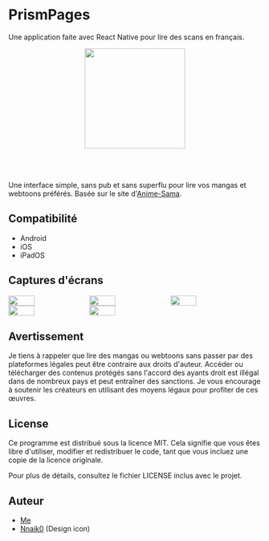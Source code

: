 # PrismPages

Une application faite avec React Native pour lire des scans en français.

<div align="center">
  <img style="height: 200px; width: 200px; margin-bottom: 50px" src="https://github.com/user-attachments/assets/ddbdb4d9-81e3-41f8-a66b-4df1f34b03db"/>
</div>

Une interface simple, sans pub et sans superflu pour lire vos mangas et webtoons préférés. Basée sur le site d'[Anime-Sama](https://anime-sama.fr/).

## Compatibilité
  - Android
  - iOS
  - iPadOS

## Captures d'écrans
<div style="display: flex; flex-direction: row;">
  <img style="width: 32%;" src="https://github.com/user-attachments/assets/4dfec110-d961-41be-9945-ae188f7149cd"/>
  <img style="width: 32%;" src="https://github.com/user-attachments/assets/c2fc823a-c92f-4c89-84bb-a6b64d1e34eb"/>
  <img style="width: 32%;" src="https://github.com/user-attachments/assets/784d86b9-a820-4392-9585-8efe1acee3fb"/>
</div>
<div style="display: flex; flex-direction: row;">
  <img style="width: 32%;" src="https://github.com/user-attachments/assets/8f8fb134-5107-4c6b-a975-a9f707b3b57f"/>
  <img style="width: 32%;" src="https://github.com/user-attachments/assets/2777758c-73f5-41ff-acc8-47c41f346c5b"/>
</div>

## Avertissement
Je tiens à rappeler que lire des mangas ou webtoons sans passer par des plateformes légales peut être contraire aux droits d'auteur. Accéder ou télécharger des contenus protégés sans l'accord des ayants droit est illégal dans de nombreux pays et peut entraîner des sanctions.
Je vous encourage à soutenir les créateurs en utilisant des moyens légaux pour profiter de ces œuvres.

## License
Ce programme est distribué sous la licence MIT. Cela signifie que vous êtes libre d'utiliser, modifier et redistribuer le code, tant que vous incluez une copie de la licence originale.

Pour plus de détails, consultez le fichier LICENSE inclus avec le projet.

## Auteur
- [Me](https://github.com/Kum1ta)
- [Nnaik0](https://github.com/Nnaik0) (Design icon)
